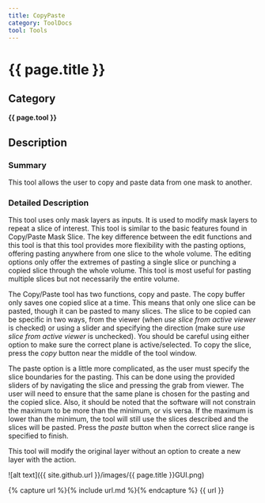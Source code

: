```yaml
---
title: CopyPaste
category: ToolDocs
tool: Tools
---
```


# {{ page.title }}

## Category

**{{ page.tool }}**

## Description

### Summary

This tool allows the user to copy and paste data from one mask to another.

### Detailed Description

This tool uses only mask layers as inputs. It is used to modify mask layers to repeat a slice of interest. This tool is similar to the basic features found in Copy/Paste Mask Slice. The key difference between the edit functions and this tool is that this tool provides more flexibility with the pasting options, offering pasting anywhere from one slice to the whole volume. The editing options only offer the extremes of pasting a single slice or punching a copied slice through the whole volume. This tool is most useful for pasting multiple slices but not necessarily the entire volume. 

The Copy/Paste tool has two functions, copy and paste. The copy buffer only saves one copied slice at a time. This means that only one slice can be pasted, though it can be pasted to many slices. The slice to be copied can be specific in two ways, from the viewer (when *use slice from active viewer* is checked) or using a slider and specifying the direction (make sure *use slice from active viewer* is unchecked). You should be careful using either option to make sure the correct plane is active/selected. To copy the slice, press the *copy* button near the middle of the tool window. 

The paste option is a little more complicated, as the user must specify the slice boundaries for the pasting. This can be done using the provided sliders of by navigating the slice and pressing the grab from viewer. The user will need to ensure that the same plane is chosen for the pasting and the copied slice. Also, it should be noted that the software will not constrain the maximum to be more than the minimum, or vis versa. If the maximum is lower than the minimum, the tool will still use the slices described and the slices will be pasted. Press the *paste* button when the correct slice range is specified to finish.

This tool will modify the original layer without an option to create a new layer with the action. 

![alt text]({{ site.github.url }}/images/{{ page.title }}GUI.png)

{% capture url %}{% include url.md %}{% endcapture %}
{{ url }}
